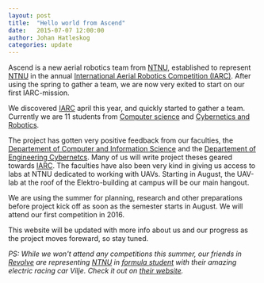 ```yaml
---
layout: post
title:  "Hello world from Ascend"
date:   2015-07-07 12:00:00
author: Johan Hatleskog
categories: update
---
```

Ascend is a new aerial robotics team from [NTNU], established to represent [NTNU] in the annual [International Aerial Robotics Competition (IARC)][IARC]. After using the spring to gather a team, we are now very exited to start on our first IARC-mission.

We discovered [IARC] april this year, and quickly started to gather a team. Currently we are 11 students from [Computer science][data] and [Cybernetics and Robotics][kyb].

The project has gotten very positive feedback from our faculties, the [Departement of Computer and Information Science][IDI] and the [Departement of Engineering Cybernetcs][ITK]. Many of us will write project theses geared towards [IARC]. The faculties have also been very kind in giving us access to labs at NTNU dedicated to working with UAVs. Starting in August, the UAV-lab at the roof of the Elektro-building at campus will be our main hangout.

We are using the summer for planning, research and other preparations before project kick off as soon as the semester starts in August. We will attend our first competition in 2016.

This website will be updated with more info about us and our progress as the project moves foreward, so stay tuned.

_PS: While we won't attend any competitions this summer, our friends in [Revolve] are representing [NTNU] in [formula student] with their amazing electric racing car Vilje. Check it out on [their website][Revolve]._

[IARC]: http://www.aerialroboticscompetition.org/
[IDI]: http://www.ntnu.edu/idi
[ITK]: http://www.ntnu.edu/itk
[NTNU]: http://www.ntnu.edu/
[kyb]: http://www.ntnu.edu/studies/mttk
[data]: http://www.ntnu.edu/studies/mtdt
[Revolve]: http://www.revolve.no/
[formula student]: http://events.imeche.org/formula-student/